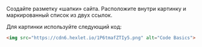 Создайте разметку «шапки» сайта. Расположите внутри картинку и маркированный список из двух ссылок.

Для картинки используйте следующий код:

```html
<img src="https://cdn6.hexlet.io/1P6tmafZTIy5.png" alt="Code Basics">
```

